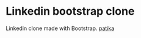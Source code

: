 # Linkedin bootstrap clone
Linkedin clone made with Bootstrap.
[patika](https://app.patika.dev/paths/baslangic-seviye-frontend-web-development-patikasi)